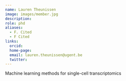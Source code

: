 ```yaml
---
name: Lauren Theunissen
image: images/member.jpg
description:
role: phd
aliases:
  - F. Cited
  - F Cited
links:
  orcid: 
  home-page: 
  email: lauren.theunissen@ugent.be
  twitter: 
---
```



Machine learning methods for single-cell transcriptomics